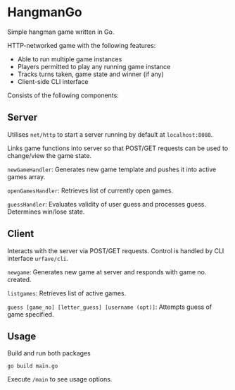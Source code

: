 # HangmanGo
Simple hangman game written in Go.

HTTP-networked game with the following features:
- Able to run multiple game instances
- Players permitted to play any running game instance
- Tracks turns taken, game state and winner (if any)
- Client-side CLI interface

Consists of the following components:

## Server
Utilises `net/http` to start a server running by default at `localhost:8080`. 

Links game functions into server so that POST/GET requests can be used to change/view the game state. 

`newGameHandler`: Generates new game template and pushes it into active games array.

`openGamesHandler`: Retrieves list of currently open games.

`guessHandler`: Evaluates validity of user guess and processes guess. Determines win/lose state.


## Client

Interacts with the server via POST/GET requests. Control is handled by CLI interface `urfave/cli`.

`newgame`: Generates new game at server and responds with game no. created.

`listgames`: Retrieves list of active games.

`guess [game_no] [letter_guess] [username (opt)]`: Attempts guess of game specified.


## Usage 

Build and run both packages
```
go build main.go
```

Execute `/main` to see usage options.




